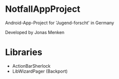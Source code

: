 NotfallAppProject
=================
Android-App-Project for 'Jugend-forscht' in Germany

Developed by Jonas Menken

Libraries
=========
* ActionBarSherlock
* LibWizardPager (Backport)
